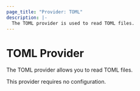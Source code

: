 ```yaml
---
page_title: "Provider: TOML"
description: |-
  The TOML provider is used to read TOML files.
---
```


# TOML Provider

The TOML provider allows you to read TOML files.

This provider requires no configuration.